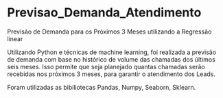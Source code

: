 # Previsao_Demanda_Atendimento
Previsão de Demanda para os Próximos 3 Meses utilizando a Regressão linear

Utilizando Python e técnicas de machine learning, foi realizada a previsão de demanda com base no histórico de volume das chamadas dos últimos seis meses. 
Isso permite que seja planejado quantas chamadas serão recebidas nos próximos 3 meses, para garantir o atendimento dos Leads.

Foram utilizadas as bibiliotecas Pandas, Numpy, Seaborn, Sklearn. 
